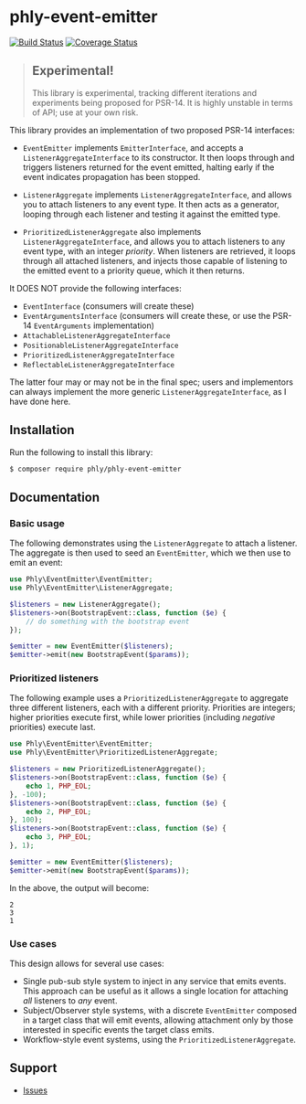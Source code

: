 # phly-event-emitter

[![Build Status](https://secure.travis-ci.org/phly/phly-event-emitter.svg?branch=master)](https://secure.travis-ci.org/phly/phly-event-emitter)
[![Coverage Status](https://coveralls.io/repos/github/phly/phly-event-emitter/badge.svg?branch=master)](https://coveralls.io/github/phly/phly-event-emitter?branch=master)

> ## Experimental!
>
> This library is experimental, tracking different iterations and experiments
> being proposed for PSR-14. It is highly unstable in terms of API; use at your
> own risk.

This library provides an implementation of two proposed PSR-14 interfaces:

- `EventEmitter` implements `EmitterInterface`, and accepts a
  `ListenerAggregateInterface` to its constructor. It then loops through
  and triggers listeners returned for the event emitted, halting early if the
  event indicates propagation has been stopped.

- `ListenerAggregate` implements `ListenerAggregateInterface`, and allows you to
  attach listeners to any event type. It then acts as a generator, looping
  through each listener and testing it against the emitted type.

- `PrioritizedListenerAggregate` also implements `ListenerAggregateInterface`,
  and allows you to attach listeners to any event type, with an integer
  _priority_. When listeners are retrieved, it loops through all attached
  listeners, and injects those capable of listening to the emitted event to a
  priority queue, which it then returns.

It DOES NOT provide the following interfaces:

- `EventInterface` (consumers will create these)
- `EventArgumentsInterface` (consumers will create these, or use the PSR-14
  `EventArguments` implementation)
- `AttachableListenerAggregateInterface`
- `PositionableListenerAggregateInterface`
- `PrioritizedListenerAggregateInterface`
- `ReflectableListenerAggregateInterface`

The latter four may or may not be in the final spec; users and implementors can
always implement the more generic `ListenerAggregateInterface`, as I have done
here.

## Installation

Run the following to install this library:

```bash
$ composer require phly/phly-event-emitter
```

## Documentation

### Basic usage

The following demonstrates using the `ListenerAggregate` to attach a listener.
The aggregate is then used to seed an `EventEmitter`, which we then use to emit
an event:

```php
use Phly\EventEmitter\EventEmitter;
use Phly\EventEmitter\ListenerAggregate;

$listeners = new ListenerAggregate();
$listeners->on(BootstrapEvent::class, function ($e) {
    // do something with the bootstrap event
});

$emitter = new EventEmitter($listeners);
$emitter->emit(new BootstrapEvent($params));
```

### Prioritized listeners

The following example uses a `PrioritizedListenerAggregate` to aggregate three
different listeners, each with a different priority. Priorities are integers;
higher priorities execute first, while lower priorities (including _negative_
priorities) execute last.

```php
use Phly\EventEmitter\EventEmitter;
use Phly\EventEmitter\PrioritizedListenerAggregate;

$listeners = new PrioritizedListenerAggregate();
$listeners->on(BootstrapEvent::class, function ($e) {
    echo 1, PHP_EOL;
}, -100);
$listeners->on(BootstrapEvent::class, function ($e) {
    echo 2, PHP_EOL;
}, 100);
$listeners->on(BootstrapEvent::class, function ($e) {
    echo 3, PHP_EOL;
}, 1);

$emitter = new EventEmitter($listeners);
$emitter->emit(new BootstrapEvent($params));
```

In the above, the output will become:

```text
2
3
1
```

### Use cases

This design allows for several use cases:

- Single pub-sub style system to inject in any service that emits events. This
  approach can be useful as it allows a single location for attaching _all_
  listeners to _any_ event.
- Subject/Observer style systems, with a discrete `EventEmitter` composed in a
  target class that will emit events, allowing attachment only by those
  interested in specific events the target class emits.
- Workflow-style event systems, using the `PrioritizedListenerAggregate`.

## Support

* [Issues](https://github.com/zendframework/phly-event-emitter/issues/)
